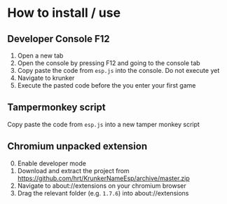 
# How to install / use
## Developer Console F12
1. Open a new tab
2. Open the console by pressing F12 and going to the console tab
3. Copy paste the code from `esp.js` into the console. Do not execute yet
4. Navigate to krunker
5. Execute the pasted code before the you enter your first game

## Tampermonkey script
Copy paste the code from `esp.js` into a new tamper monkey script

## Chromium unpacked extension
0. Enable developer mode
1. Download and extract the project from https://github.com/hrt/KrunkerNameEsp/archive/master.zip
2. Navigate to about://extensions on your chromium browser
3. Drag the relevant folder (e.g. `1.7.6`) into about://extensions
